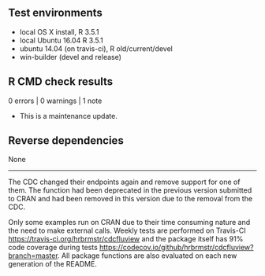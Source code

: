## Test environments

* local OS X install, R 3.5.1
* local Ubuntu 16.04 R 3.5.1
* ubuntu 14.04 (on travis-ci), R old/current/devel
* win-builder (devel and release)

## R CMD check results

0 errors | 0 warnings | 1 note

* This is a maintenance update.

## Reverse dependencies

None

---

The CDC changed their endpoints again and remove support for one of them. The
function had been deprecated in the previous version submitted to CRAN and
had been removed in this version due to the removal from the CDC.

Only some examples run on CRAN due to their time consuming nature and the need
to make external calls. Weekly tests are performed on Travis-CI 
<https://travis-ci.org/hrbrmstr/cdcfluview> and the package itself has 91%
code coverage during tests <https://codecov.io/github/hrbrmstr/cdcfluview?branch=master>.
All package functions are also evaluated on each new generation of the README.